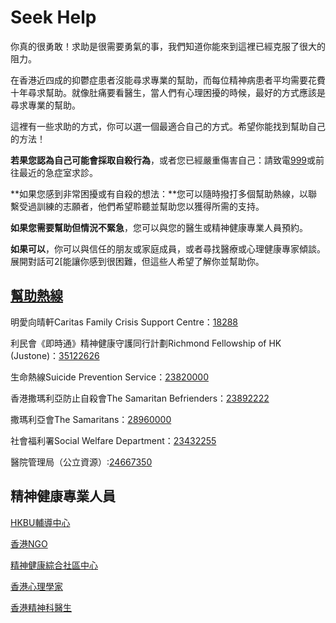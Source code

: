 # Seek Help

你真的很勇敢！求助是很需要勇氣的事，我們知道你能來到這裡已經克服了很大的阻力。

在香港近四成的抑鬱症患者沒能尋求專業的幫助，而每位精神病患者平均需要花費十年尋求幫助。就像肚痛要看醫生，當人們有心理困擾的時候，最好的方式應該是尋求專業的幫助。

這裡有一些求助的方式，你可以選一個最適合自己的方式。希望你能找到幫助自己的方法！

**若果您認為自己可能會採取自殺行為**，或者您已經嚴重傷害自己：請致電[999](tel:999)或前往最近的急症室求診。

**如果您感到非常困擾或有自殺的想法：**您可以隨時撥打多個幫助熱線，以聯繫受過訓練的志願者，他們希望聆聽並幫助您以獲得所需的支持。 

**如果您需要幫助但情況不緊急**，您可以與您的醫生或精神健康專業人員預約。

**如果可以**，你可以與信任的朋友或家庭成員，或者尋找醫療或心理健康專家傾談。 展開對話可2[能讓你感到很困難，但這些人希望了解你並幫助你。

## [幫助熱線](https://www.mind.org.hk/zh-hant/find-help-now/)

明愛向晴軒Caritas Family Crisis Support Centre：[18288](tel:18288)

利民會《即時通》精神健康守護同行計劃Richmond Fellowship of HK (Justone)：[35122626](tel:35122626)

生命熱線Suicide Prevention Service：[23820000](tel:23820000)

香港撒瑪利亞防止自殺會The Samaritan Befrienders：[23892222](tel:23892222)

撒瑪利亞會The Samaritans：[28960000](tel:28960000)

社會福利署Social Welfare Department：[23432255](tel:23432255)

醫院管理局（公立資源）:[24667350](tel:24667350)

## 精神健康專業人員

[HKBU輔導中心](https://sa.hkbu.edu.hk/cdc/tc)

[香港NGO](https://www.mind.org.hk/zh-hant/community-directory/)

[精神健康綜合社區中心](https://www.swd.gov.hk/storage/asset/section/2383/tc/List_of_24_ICCMWs_092022.pdf)

[香港心理學家](https://hkps-dcp.org.hk/images/downloads/CPP%20-%20April%202019.pdf)

[香港精神科醫生](https://www.hkcpsych.org.hk/index.php?option=com_docman&view=docman&Itemid=465&lang=tw)
